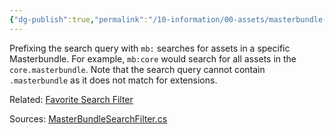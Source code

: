 ```yaml
---
{"dg-publish":true,"permalink":"/10-information/00-assets/masterbundle-search-filter/","created":"2024-06-30T19:27:40.610+07:00","updated":"2024-06-30T19:34:06.769+07:00"}
---
```


Prefixing the search query with `mb:` searches for assets in a specific Masterbundle. For example, `mb:core` would search for all assets in the `core.masterbundle`. Note that the search query cannot contain `.masterbundle` as it does not match for extensions.

Related:
[Favorite Search Filter](https://docs.smartlydressedgames.com/en/latest/mapping/favorite-searches.html) 

Sources:
[MasterBundleSearchFilter.cs](https://github.com/Unturned-Datamining/Unturned-Datamining/blob/8d16423d590bc3a32d50bb31dce671d2b4852547/Assembly-CSharp/SDG.Unturned/MasterBundleSearchFilter.cs#L12) 